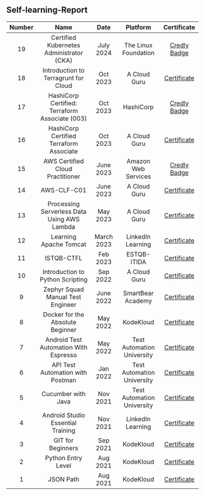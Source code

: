 ## Self-learning-Report

| Number | Name | Date | Platform | Certificate |
| :---: | :---: | :---: | :---: | :---: |
|19|Certified Kubernetes Administrator (CKA)|July 2024|The Linux Foundation|<a href="https://www.credly.com/badges/beb6a7bf-b537-4c64-8ae7-292241134c70/public_url">Credly Badge</a>|
|18|Introduction to Terragrunt for Cloud|Oct 2023|A Cloud Guru|<a href="https://drive.google.com/file/d/1njDMAHqE0u4Fqy9rv-_pUdrCjZ7MEh1u/view?usp=sharing">Certificate</a>|
|17|HashiCorp Certified: Terraform Associate (003)|Oct 2023|HashiCorp|<a href="https://www.credly.com/badges/972b980b-952a-4f82-b8c2-006d312d30bf/public_url">Credly Badge</a>|
|16|HashiCorp Certified Terraform Associate|Oct 2023|A Cloud Guru|<a href="https://drive.google.com/file/d/1f9zwgVSfDXodIEr4Sf_IPZQAC8J-hKsY/view?usp=sharing">Certificate</a>|
|15|AWS Certified Cloud Practitioner|June 2023|Amazon Web Services|<a href="https://www.credly.com/badges/6e396761-cd66-4ea9-accd-3d9682aa8951/public_url">Credly Badge</a>|
|14|AWS-CLF-C01|June 2023|A Cloud Guru|<a href="https://drive.google.com/file/d/1DcnYtRLCTfYtUsaqYioLl3_3ia0i4vwB/view?usp=sharing">Certificate</a>|
|13|Processing Serverless Data Using AWS Lambda|May 2023|A Cloud Guru|<a href="https://drive.google.com/file/d/1009c70lrO7aToDnoZcIN1B540TSuCMEL/view?usp=sharing">Certificate</a>|
|12|Learning Apache Tomcat|March 2023|LinkedIn Learning|<a href="https://drive.google.com/file/d/1_hzsYuTFlnySyVMzJVCHK5hDv4ImSPFc/view?usp=sharing">Certificate</a>|
|11|ISTQB-CTFL|Feb 2023|ESTQB-ITIDA|<a href="https://drive.google.com/file/d/1iFNPDMKpFa6iw7iUOIWXmw1K6807uTa6/view?usp=sharing">Certificate</a>|
|10|Introduction to Python Scripting|Sep 2022|A Cloud Guru|<a href="https://drive.google.com/file/d/1AiZSFnzmYal_iF2i4JV3EnIXh3lNqM5U/view?usp=sharing">Certificate</a>|
|9|Zephyr Squad Manual Test Engineer|June 2022|SmartBear Academy|<a href="https://drive.google.com/file/d/1_WWWRcZoc5HCUvcqUWLyRmQjiXNYVVoh/view?usp=sharing">Certificate</a>|
|8|Docker for the Absolute Beginner|May 2022|KodeKloud|<a href="https://drive.google.com/file/d/1rnyVGXeNwK_voSTCtNixqIMk5oh5GMLF/view?usp=sharing">Certificate</a>|
|7|Android Test Automation With Espresso|May 2022|Test Automation University|<a href="https://drive.google.com/file/d/1b7M9NPvZz9PONRPbZnwp5YonVO5qTGVN/view?usp=sharing">Certificate</a>|
|6|API Test Automation with Postman|Jan 2022|Test Automation University|<a href="https://drive.google.com/file/d/1OVrY-6umBbyupAvWq3JiLvIiKx68_gVj/view?usp=sharing">Certificate</a>|
|5|Cucumber with Java|Nov 2021|Test Automation University|<a href="https://drive.google.com/file/d/1ee006gcJZhiBThR-GlwI-lX4tDuwv_tk/view?usp=sharing">Certificate</a>|
|4|Android Studio Essential Training|Nov 2021|LinkedIn Learning|<a href="https://drive.google.com/file/d/12yyje0ujwFbFPC4iZ3CGyibfEJfLdLVn/view?usp=sharing">Certificate</a>|
|3|GIT for Beginners|Sep 2021|KodeKloud|<a href="https://drive.google.com/file/d/1h-3IlrxzuChojZHMqw2YxZhuTXs9OXwu/view?usp=sharing">Certificate</a>|
|2|Python Entry Level|Aug 2021|KodeKloud|<a href="https://drive.google.com/file/d/1Wj-bYux9Rp4vTKoL8ZI6dqqromabkiWM/view?usp=sharing">Certificate</a>|
|1|JSON Path|Aug 2021|KodeKloud|<a href="https://drive.google.com/file/d/13pzkPkgedmi8LcMIbXLCuIQBeLJLKmp9/view?usp=sharing">Certificate</a>|
